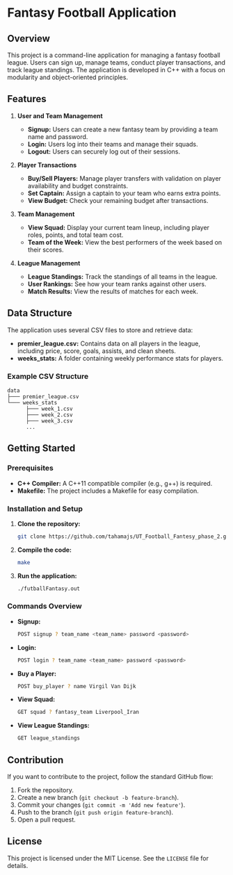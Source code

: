 # Fantasy Football Application

## Overview

This project is a command-line application for managing a fantasy football league. Users can sign up, manage teams, conduct player transactions, and track league standings. The application is developed in C++ with a focus on modularity and object-oriented principles.

## Features

1. **User and Team Management**

   - **Signup:** Users can create a new fantasy team by providing a team name and password.
   - **Login:** Users log into their teams and manage their squads.
   - **Logout:** Users can securely log out of their sessions.
2. **Player Transactions**

   - **Buy/Sell Players:** Manage player transfers with validation on player availability and budget constraints.
   - **Set Captain:** Assign a captain to your team who earns extra points.
   - **View Budget:** Check your remaining budget after transactions.
3. **Team Management**

   - **View Squad:** Display your current team lineup, including player roles, points, and total team cost.
   - **Team of the Week:** View the best performers of the week based on their scores.
4. **League Management**

   - **League Standings:** Track the standings of all teams in the league.
   - **User Rankings:** See how your team ranks against other users.
   - **Match Results:** View the results of matches for each week.

## Data Structure

The application uses several CSV files to store and retrieve data:

- **premier_league.csv:** Contains data on all players in the league, including price, score, goals, assists, and clean sheets.
- **weeks_stats:** A folder containing weekly performance stats for players.

### Example CSV Structure

```plaintext
data
├─── premier_league.csv
└─── weeks_stats
      ├─── week_1.csv
      ├─── week_2.csv
      ├─── week_3.csv
      ...
```

## Getting Started

### Prerequisites

- **C++ Compiler:** A C++11 compatible compiler (e.g., g++) is required.
- **Makefile:** The project includes a Makefile for easy compilation.

### Installation and Setup

1. **Clone the repository:**

   ```bash
   git clone https://github.com/tahamajs/UT_Football_Fantesy_phase_2.git
   ```
2. **Compile the code:**

   ```bash
   make
   ```
3. **Run the application:**

   ```bash
   ./futballFantasy.out
   ```

### Commands Overview

- **Signup:**

  ```bash
  POST signup ? team_name <team_name> password <password>
  ```
- **Login:**

  ```bash
  POST login ? team_name <team_name> password <password>
  ```
- **Buy a Player:**

  ```bash
  POST buy_player ? name Virgil Van Dijk
  ```
- **View Squad:**

  ```bash
  GET squad ? fantasy_team Liverpool_Iran
  ```
- **View League Standings:**

  ```bash
  GET league_standings
  ```

## Contribution

If you want to contribute to the project, follow the standard GitHub flow:

1. Fork the repository.
2. Create a new branch (`git checkout -b feature-branch`).
3. Commit your changes (`git commit -m 'Add new feature'`).
4. Push to the branch (`git push origin feature-branch`).
5. Open a pull request.

## License

This project is licensed under the MIT License. See the `LICENSE` file for details.
